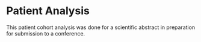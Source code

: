 # Patient Analysis

This patient cohort analysis was done for a scientific abstract in preparation for submission to a conference. 
